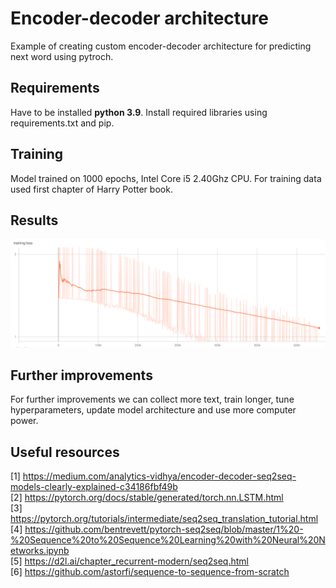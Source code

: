 # Encoder-decoder architecture

Example of creating custom encoder-decoder architecture for predicting next word using pytroch.

## Requirements

Have to be installed **python 3.9**. Install required libraries using requirements.txt and pip.

## Training 

Model trained on 1000 epochs, Intel Core i5 2.40Ghz CPU. For training data used first chapter of Harry Potter book.

## Results

![image info](./images/encoderdecoder_trainingloss.png)

## Further improvements

For further improvements we can collect more text, train longer, tune hyperparameters, update model architecture and use more computer power.

## Useful resources

[1] https://medium.com/analytics-vidhya/encoder-decoder-seq2seq-models-clearly-explained-c34186fbf49b  
[2] https://pytorch.org/docs/stable/generated/torch.nn.LSTM.html  
[3] https://pytorch.org/tutorials/intermediate/seq2seq_translation_tutorial.html  
[4] https://github.com/bentrevett/pytorch-seq2seq/blob/master/1%20-%20Sequence%20to%20Sequence%20Learning%20with%20Neural%20Networks.ipynb  
[5] https://d2l.ai/chapter_recurrent-modern/seq2seq.html  
[6] https://github.com/astorfi/sequence-to-sequence-from-scratch

